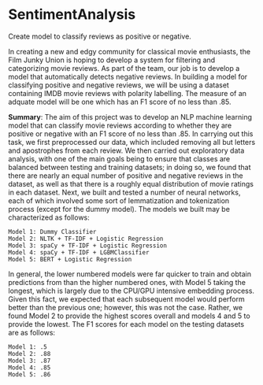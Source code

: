 # SentimentAnalysis
Create model to classify reviews as positive or negative.

In creating a new and edgy community for classical movie enthusiasts, the Film Junky Union is hoping to develop a system for filtering and categorizing movie reviews. As part of the team, our job is to develop a model that automatically detects negative reviews. In building a model for classifying positive and negative reviews, we will be using a dataset containing IMDB movie reviews with polarity labelling. The measure of an adquate model will be one which has an F1 score of no less than .85.

**Summary**: The aim of this project was to develop an NLP machine learning model that can classify movie reviews according to whether they are positive or negative with an F1 score of no less than .85. In carrying out this task, we first preprocessed our data, which included removing all but letters and apostrophes from each review. We then carried out exploratory data analysis, with one of the main goals being to ensure that classes are balanced between testing and training datasets; in doing so, we found that there are nearly an equal number of positive and negative reviews in the dataset, as well as that there is a roughly equal distribution of movie ratings in each dataset. Next, we built and tested a number of neural networks, each of which involved some sort of lemmatization and tokenization process (except for the dummy model). The models we built may be characterized as follows:

    Model 1: Dummy Classifier
    Model 2: NLTK + TF-IDF + Logistic Regression
    Model 3: spaCy + TF-IDF + Logistic Regression
    Model 4: spaCy + TF-IDF + LGBMClassifier
    Model 5: BERT + Logistic Regression

In general, the lower numbered models were far quicker to train and obtain predictions from than the higher numbered ones, with Model 5 taking the longest, which is largely due to the CPU/GPU intensive embedding process. Given this fact, we expected that each subsequent model would perform better than the previous one; however, this was not the case. Rather, we found Model 2 to provide the highest scores overall and models 4 and 5 to provide the lowest. The F1 scores for each model on the testing datasets are as follows:

    Model 1: .5
    Model 2: .88
    Model 3: .87
    Model 4: .85
    Model 5: .86
